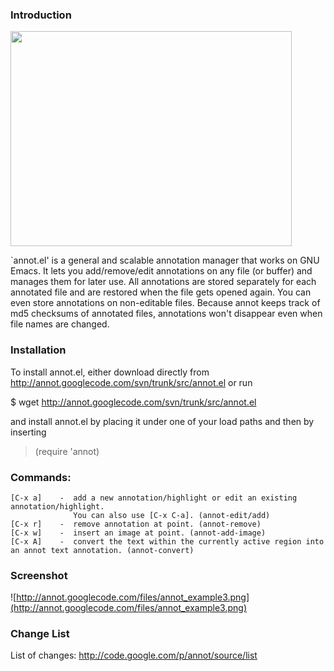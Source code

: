 ### Introduction ###

<a href='http://www.youtube.com/watch?feature=player_embedded&v=cCIetEFzdvY' target='_blank'><img src='http://img.youtube.com/vi/cCIetEFzdvY/0.jpg' width='450' height=344 /></a>

`annot.el' is a general and scalable annotation manager that works on GNU Emacs.  It lets you add/remove/edit annotations on any file (or buffer) and manages them for later use. All annotations are stored separately for each annotated file and are restored when the file gets opened again. You can even store annotations on non-editable files.  Because annot keeps track of md5 checksums of annotated files, annotations won't disappear even when file names are changed.

### Installation ###

To install annot.el, either download directly from http://annot.googlecode.com/svn/trunk/src/annot.el or run

$ wget http://annot.googlecode.com/svn/trunk/src/annot.el

and install annot.el by placing it under one of your load paths and then by
inserting

> (require 'annot)

### Commands: ###

```
[C-x a]    -  add a new annotation/highlight or edit an existing annotation/highlight.
              You can also use [C-x C-a]. (annot-edit/add)
[C-x r]    -  remove annotation at point. (annot-remove)
[C-x w]    -  insert an image at point. (annot-add-image)
[C-x A]    -  convert the text within the currently active region into an annot text annotation. (annot-convert)
```

### Screenshot ###

![http://annot.googlecode.com/files/annot_example3.png](http://annot.googlecode.com/files/annot_example3.png)

### Change List ###

List of changes: http://code.google.com/p/annot/source/list